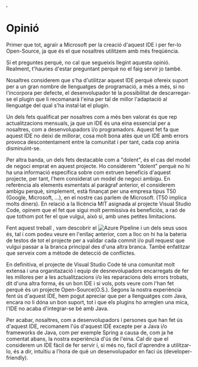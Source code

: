 ,<!-- TITLE: Opinió -->
<!-- SUBTITLE: Opinió -->
# Opinió

Primer que tot, agraïr a Microsoft per la creació d'aquest IDE i per fer-lo Open-Source, ja que és el que nosaltres utilitzem amb més freqüència.

Si et preguntes perquè, no cal que segueixis llegint aquesta opinió. Realment, t'hauries d'estar preguntant perquè no el faig servir jo també.

Nosaltres considerem que s'ha d'utilitzar aquest IDE perquè ofereix suport per a un gran nombre de llenguatges de programació, a més a més, si no l'incorpora per defecte, el desenvolupador té la possibilitat de descarregar-se el plugin que li recomanarà l'eina per tal de millor l'adaptació al llenguatge del qual s'ha instal·lat el plugin.

Un dels fets qualificat per nosaltres com a més ben valorat és que rep actualitzacions mensuals, ja que un IDE és una eina essencial per a nosaltres, com a desenvolupadors i/o programadors. Aquest fet fa que aquest IDE no deixi de millorar, cosa molt bona atès que un IDE amb errors provoca descontentament entre la comunitat i per tant, cada cop aniria disminuint-se.

Per altra banda, un dels fets destacable com a "dolent", és el cas del model de negoci emprat en aquest projecte. Ho considerem "dolent" perquè no hi ha una informació específica sobre com extruen beneficis d'aquest projecte, per tant, l'hem considerat un model de negoci ambigu. 
En referència als elements esmentats al paràgraf anterior, el considerem ambigu perquè, simplement, està finançat per una empresa tipus T50 (Google, Microsoft, ...), en el nostre cas parlem de Microsoft. (T50 implica molts diners).
En relació a la llicència MIT asignada al projecte Visual Studio Code, opinem que el fet que sigui molt permissiva és beneficiós, a raó de que tothom pot fer el que vulgui, això si, amb unes petites limitacions.

Fent aquest treball , vam descobrir el ![Azure Pipeline](https://dev.azure.com/vscode/VSCode/_build/results?buildId=12404) i un dels seus usos és, tal i com podeu veure en l'enllaç anterior, com a lloc on hi ha la bateria de testos de tot el projecte per a validar cada commit i/o pull request que vulgui passar a la branca principal des d'una altra branca. També enfatitzar que serveix com a mètode de detecció de conflictes.

En definitiva, el projecte de Visual Studio Code té una comunitat molt extensa i una organitazació i equip de desnevolupadors encarregats de fer les millores per a les actualitzacions i/o les reparacions dels errors trobats, dit d'una altra forma, és un bon IDE i si vols, pots veure com l'han fet perquè és un projecte Open-Source(O.S.). 
Segons la nostra experiència fent ús d'aquest IDE, hem pogut apreciar que per a llenguatges com Java, encara no li dóna un bon suport, tot i que els plugins ho arreglen una mica, l'IDE no acaba d'integrar-se bé amb Java.


Per acabar, nosaltres, com a desenvolupadors i persones que han fet ús d'aquest IDE, recomanem l'ús d'aquest IDE excepte per a Java i/o frameworks de Java, com per exemple Spring a causa de, com ja he comentat abans, la nostra experiència d'ús de l'eina. Cal dir que el considerem un IDE fàcil de fer servir i, si més no, fàcil d'aprendre a utilitzar-lo, és a dir, intuïtiu a l'hora de què un desenvolupador en faci ús (developer-friendly).